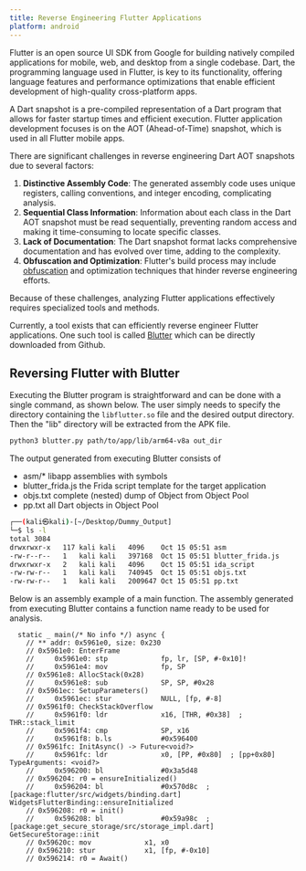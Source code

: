 ```yaml
---
title: Reverse Engineering Flutter Applications
platform: android
---
```


Flutter is an open source UI SDK from Google for building natively compiled applications for mobile, web, and desktop from a single codebase. Dart, the programming language used in Flutter, is key to its functionality, offering language features and performance optimizations that enable efficient development of high-quality cross-platform apps.

A Dart snapshot is a pre-compiled representation of a Dart program that allows for faster startup times and efficient execution. Flutter application development focuses is on the AOT (Ahead-of-Time) snapshot, which is used in all Flutter mobile apps.

There are significant challenges in reverse engineering Dart AOT snapshots due to several factors:

1. **Distinctive Assembly Code**: The generated assembly code uses unique registers, calling conventions, and integer encoding, complicating analysis.
2. **Sequential Class Information**: Information about each class in the Dart AOT snapshot must be read sequentially, preventing random access and making it time-consuming to locate specific classes.
3. **Lack of Documentation**: The Dart snapshot format lacks comprehensive documentation and has evolved over time, adding to the complexity.
4. **Obfuscation and Optimization**: Flutter's build process may include [obfuscation](https://docs.flutter.dev/deployment/obfuscate) and optimization techniques that hinder reverse engineering efforts.

Because of these challenges, analyzing Flutter applications effectively requires specialized tools and methods.

Currently, a tool exists that can efficiently reverse engineer Flutter applications. One such tool is called [Blutter](https://github.com/worawit/blutter) which can be directly downloaded from Github.

## Reversing Flutter with Blutter

Executing the Blutter program is straightforward and can be done with a single command, as shown below. The user simply needs to specify the directory containing the `libflutter.so` file and the desired output directory. Then the "lib" directory will be extracted from the APK file.

```bash
python3 blutter.py path/to/app/lib/arm64-v8a out_dir
```

The output generated from executing Blutter consists of

- asm/* libapp assemblies with symbols
- blutter_frida.js the Frida script template for the target application
- objs.txt complete (nested) dump of Object from Object Pool
- pp.txt all Dart objects in Object Pool

```bash
┌──(kali㉿kali)-[~/Desktop/Dummy_Output]
└─$ ls -l 
total 3084
drwxrwxr-x   117 kali kali   4096    Oct 15 05:51 asm
-rw-r--r--   1   kali kali   397168  Oct 15 05:51 blutter_frida.js
drwxrwxr-x   2   kali kali   4096    Oct 15 05:51 ida_script
-rw-rw-r--   1   kali kali   740945  Oct 15 05:51 objs.txt
-rw-rw-r--   1   kali kali   2009647 Oct 15 05:51 pp.txt
```

Below is an assembly example of a main function. The assembly generated from executing Blutter contains a function name ready to be used for analysis.

```plaintext
  static _ main(/* No info */) async {
    // ** addr: 0x5961e0, size: 0x230
    // 0x5961e0: EnterFrame
    //     0x5961e0: stp             fp, lr, [SP, #-0x10]!
    //     0x5961e4: mov             fp, SP
    // 0x5961e8: AllocStack(0x28)
    //     0x5961e8: sub             SP, SP, #0x28
    // 0x5961ec: SetupParameters()
    //     0x5961ec: stur            NULL, [fp, #-8]
    // 0x5961f0: CheckStackOverflow
    //     0x5961f0: ldr             x16, [THR, #0x38]  ; THR::stack_limit
    //     0x5961f4: cmp             SP, x16
    //     0x5961f8: b.ls            #0x596400
    // 0x5961fc: InitAsync() -> Future<void?>
    //     0x5961fc: ldr             x0, [PP, #0x80]  ; [pp+0x80] TypeArguments: <void?>
    //     0x596200: bl              #0x3a5d48
    // 0x596204: r0 = ensureInitialized()
    //     0x596204: bl              #0x570d8c  ; [package:flutter/src/widgets/binding.dart] WidgetsFlutterBinding::ensureInitialized
    // 0x596208: r0 = init()
    //     0x596208: bl              #0x59a98c  ; [package:get_secure_storage/src/storage_impl.dart] GetSecureStorage::init
    // 0x59620c: mov             x1, x0
    // 0x596210: stur            x1, [fp, #-0x10]
    // 0x596214: r0 = Await()
```
